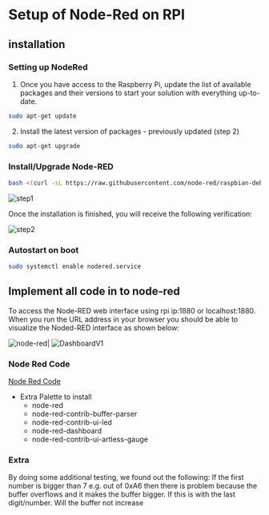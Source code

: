 # Setup of Node-Red on RPI

## installation

### Setting up NodeRed

1. Once you have access to the Raspberry Pi, update the list of available packages and their versions to start your solution with everything up-to-date.

```bash
sudo apt-get update
```

2. Install the latest version of packages - previously updated (step 2)

```bash
sudo apt-get upgrade
```

### Install/Upgrade Node-RED

```bash
bash <(curl -sL https://raw.githubusercontent.com/node-red/raspbian-deb-package/master/resources/update-nodejs-and-nodered)

```

![step1](/Img/RPI_Step1.jpg)

Once the installation is finished, you will receive the following verification:

![step2](/Img/RPI_Step2.jpg)

### Autostart on boot

```bash
sudo systemctl enable nodered.service
```

## Implement all code in to node-red

To access the Node-RED web interface using rpi ip:1880 or localhost:1880. When you run the URL address in your browser you should be able to visualize the Noded-RED interface as shown below:

![node-red](/Img/node-red.png)| ![DashboardV1](/Img/DashboardV1.png)

### Node Red Code

[Node Red Code](/Node-red.js)

- Extra Palette to install
    - node-red
    - node-red-contrib-buffer-parser
    - node-red-contrib-ui-led
    - node-red-dashboard
    - node-red-contrib-ui-artless-gauge



### Extra
By doing some additional testing, we found out the following: If the first number is bigger than 7 e.g. out of 0xA6 then there is problem because the buffer overflows and it makes the buffer bigger. If this is with the last digit/number. Will the buffer not increase
<!-- https://help.ubidots.com/en/articles/1958375-how-to-install-node-red-in-raspberry-pi -->